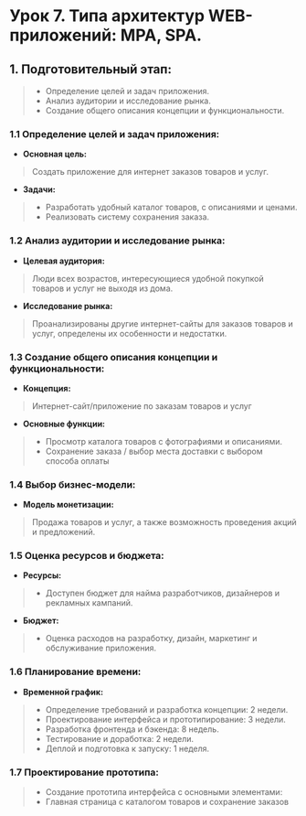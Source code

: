# Урок 7. Типа архитектур WEB-приложений: MPA, SPA.

## 1. Подготовительный этап:
> - Определение целей и задач приложения.
> - Анализ аудитории и исследование рынка.
> - Создание общего описания концепции и функциональности.


### 1.1 **Определение целей и задач приложения:**

- **Основная цель:**
> Создать приложение для интернет заказов товаров и услуг.
- **Задачи:**
> - Разработать удобный каталог товаров, с описаниями и ценами.
> - Реализовать систему сохранения заказа.

### 1.2 **Анализ аудитории и исследование рынка:**
- **Целевая аудитория:**
> Люди всех возрастов, интересующиеся удобной покупкой товаров и услуг не выходя из дома.
- **Исследование рынка:**
>  Проанализированы другие интернет-сайты для заказов товаров и услуг, определены их особенности и недостатки.

### 1.3 Создание общего описания концепции и функциональности:
- **Концепция:**
> Интернет-сайт/приложение по заказам товаров и услуг
- **Основные функции:**
> - Просмотр каталога товаров с фотографиями и описаниями.
> - Сохранение заказа / выбор места доставки с выбором способа оплаты

### 1.4 Выбор бизнес-модели:
- **Модель монетизации:**
> Продажа товаров и услуг, а также возможность проведения акций и предложений.

### 1.5 Оценка ресурсов и бюджета:
- **Ресурсы:**
> - Доступен бюджет для найма разработчиков, дизайнеров и рекламных кампаний.
- **Бюджет:**
> - Оценка расходов на разработку, дизайн, маркетинг и обслуживание приложения.

### 1.6 Планирование времени:
- **Временной график:**
> - Определение требований и разработка концепции: 2 недели.
> - Проектирование интерфейса и прототипирование: 3 недели.
> - Разработка фронтенда и бэкенда: 8 недель.
> - Тестирование и доработка: 2 недели.
> - Деплой и подготовка к запуску: 1 неделя.

### 1.7 Проектирование прототипа:
> - Создание прототипа интерфейса с основными элементами:
> - Главная страница с каталогом товаров и сохранение заказов